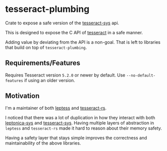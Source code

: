 # tesseract-plumbing

Crate to expose a safe version of the
[tesseract-sys](https://crates.io/crates/tesseract-sys) api.

This is designed to expose the C API of
[tesseract](https://github.com/tesseract-ocr/tesseract) in a safe manner.

Adding value by deviating from the API is a non-goal. That is left to libraries
that build on top of `tesseract-plumbing`.

## Requirements/Features

Requires Tesseract version `5.2.0` or newer by default. Use `--no-default-features` if using an older version.

## Motivation

I'm a maintainer of both [leptess](https://crates.io/crates/leptess) and
[tesseract-rs](https://crates.io/crates/tesseract).

I noticed that there was a lot of duplication in how they interact with both
[leptonica-sys](https://crates.io/crates/leptonica-sys) and
[tesseract-sys](https://crates.io/crates/tesseract-sys). Having multiple layers
of abstraction in `leptess` and `tesseract-rs` made it hard to reason about
their memory safety.

Having a safety layer that stays simple improves the correctness and
maintainability of the above libraries.
